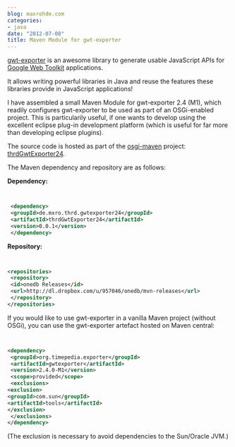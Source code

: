 ```yaml
---
blog: maxrohde.com
categories:
- java
date: "2012-07-08"
title: Maven Module for gwt-exporter
---
```


[gwt-exporter](http://code.google.com/p/gwt-exporter/) is an awesome library to generate usable JavaScript APIs for [Google Web Toolkit](https://developers.google.com/web-toolkit/) applications.

It allows writing powerful libraries in Java and reuse the features these libraries provide in JavaScript applications!

I have assembled a small Maven Module for gwt-exporter 2.4 (M1), which readily configures gwt-exporter to be used as part of an OSGi-enabled project. This is particularily useful, if one wants to develop using the excellent eclipse plug-in development platform (which is useful for far more than developing eclipse plugins).

The source code is hosted as part of the [osgi-maven](https://github.com/mxro/osgi-maven/) project: [thrdGwtExporter24](https://github.com/mxro/osgi-maven/tree/master/thrdGwtExporter24).

The Maven dependency and repository are as follows:

**Dependency:**

```xml


 <dependency>
 <groupId>de.mxro.thrd.gwtexporter24</groupId>
 <artifactId>thrdGwtExporter24</artifactId>
 <version>0.0.1</version>
 </dependency>

```

**Repository:**

```xml


<repositories>
 <repository>
 <id>onedb Releases</id>
 <url>http://dl.dropbox.com/u/957046/onedb/mvn-releases</url>
 </repository>
</repositories>

```

If you would like to use gwt-exporter in a vanilla Maven project (without OSGi), you can use the gwt-exporter artefact hosted on Maven central:

```xml


<dependency>
 <groupId>org.timepedia.exporter</groupId>
 <artifactId>gwtexporter</artifactId>
 <version>2.4.0-M1</version>
 <scope>provided</scope>
 <exclusions>
<exclusion>
<groupId>com.sun</groupId>
<artifactId>tools</artifactId>
</exclusion>
 </exclusions>
</dependency>

```

(The exclusion is necessary to avoid dependencies to the Sun/Oracle JVM.)
